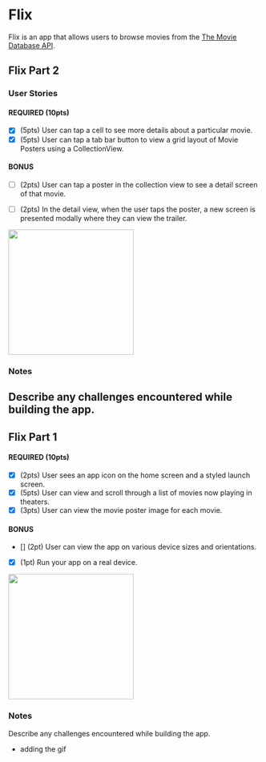 # Flix

Flix is an app that allows users to browse movies from the [The Movie Database API](http://docs.themoviedb.apiary.io/#).

## Flix Part 2

### User Stories

#### REQUIRED (10pts)
- [x] (5pts) User can tap a cell to see more details about a particular movie.
- [x] (5pts) User can tap a tab bar button to view a grid layout of Movie Posters using a CollectionView.

#### BONUS
- [ ] (2pts) User can tap a poster in the collection view to see a detail screen of that movie.
- [ ] (2pts) In the detail view, when the user taps the poster, a new screen is presented modally where they can view the trailer.


<img src="https://imgur.com/a/qIK4rbH" width=250><br>

### Notes
Describe any challenges encountered while building the app.
---

## Flix Part 1


#### REQUIRED (10pts)
- [x] (2pts) User sees an app icon on the home screen and a styled launch screen.
- [x] (5pts) User can view and scroll through a list of movies now playing in theaters.
- [x] (3pts) User can view the movie poster image for each movie.

#### BONUS
- [] (2pt) User can view the app on various device sizes and orientations.
- [x] (1pt) Run your app on a real device.


<img src="https://media3.giphy.com/media/TUEt68IPJ3DPMQftTX/giphy.gif?cid=790b76113300f4098623f5ed8553fb09b6d823af2fbda880&rid=giphy.gif&ct=g" width=250><br>

### Notes
Describe any challenges encountered while building the app.
- adding the gif
